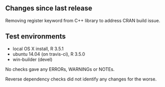 ## Changes since last release
Removing register keyword from C++ library to address CRAN build issue.

## Test environments
* local OS X install, R 3.5.1
* ubuntu 14.04 (on travis-ci), R 3.5.0
* win-builder (devel)

No checks gave any ERRORs, WARNINGs or NOTEs.

Reverse dependency checks did not identify any changes for the worse.
